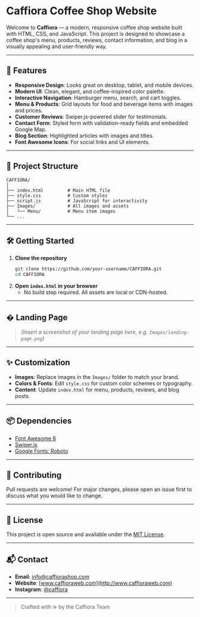 # Caffiora Coffee Shop Website

Welcome to **Caffiora** — a modern, responsive coffee shop website built with HTML, CSS, and JavaScript. This project is designed to showcase a coffee shop's menu, products, reviews, contact information, and blog in a visually appealing and user-friendly way.



---

## 🚀 Features

- **Responsive Design**: Looks great on desktop, tablet, and mobile devices.
- **Modern UI**: Clean, elegant, and coffee-inspired color palette.
- **Interactive Navigation**: Hamburger menu, search, and cart toggles.
- **Menu & Products**: Grid layouts for food and beverage items with images and prices.
- **Customer Reviews**: Swiper.js-powered slider for testimonials.
- **Contact Form**: Styled form with validation-ready fields and embedded Google Map.
- **Blog Section**: Highlighted articles with images and titles.
- **Font Awesome Icons**: For social links and UI elements.

---

## 📂 Project Structure

```
CAFFIORA/
│
├── index.html         # Main HTML file
├── style.css          # Custom styles
├── script.js          # JavaScript for interactivity
├── Images/            # All images and assets
│   └── Menu/          # Menu item images
└── ...
```

---

## 🛠️ Getting Started

1. **Clone the repository**
   ```sh
   git clone https://github.com/your-username/CAFFIORA.git
   cd CAFFIORA
   ```
2. **Open `index.html` in your browser**
   - No build step required. All assets are local or CDN-hosted.

---


## �️ Landing Page

> *(Insert a screenshot of your landing page here, e.g. `Images/landing-page.png`)*

---

## ✨ Customization
- **Images**: Replace images in the `Images/` folder to match your brand.
- **Colors & Fonts**: Edit `style.css` for custom color schemes or typography.
- **Content**: Update `index.html` for menu, products, reviews, and blog posts.

---

## 📦 Dependencies
- [Font Awesome 6](https://fontawesome.com/)
- [Swiper.js](https://swiperjs.com/)
- [Google Fonts: Roboto](https://fonts.google.com/specimen/Roboto)

---

## 🤝 Contributing
Pull requests are welcome! For major changes, please open an issue first to discuss what you would like to change.

---

## 📄 License
This project is open source and available under the [MIT License](LICENSE).

---

## 📬 Contact
- **Email**: info@caffiorashop.com
- **Website**: [www.caffioraweb.com](http://www.caffioraweb.com)
- **Instagram**: [@caffiora](#)

---

> Crafted with ☕ by the Caffiora Team
